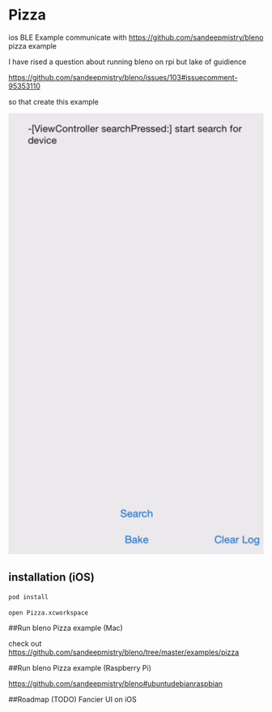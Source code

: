 # Pizza

  ios BLE Example communicate with https://github.com/sandeepmistry/bleno pizza example 

  I have rised a question about running bleno on rpi but lake of guidience 

  https://github.com/sandeepmistry/bleno/issues/103#issuecomment-95353110

  so that create this example 

  ![thumbnail](thumbnail.gif)


## installation (iOS)

  ```pod install```

  ```open Pizza.xcworkspace```

##Run bleno Pizza example (Mac)

  check out https://github.com/sandeepmistry/bleno/tree/master/examples/pizza

##Run bleno Pizza example (Raspberry Pi)

  https://github.com/sandeepmistry/bleno#ubuntudebianraspbian


##Roadmap (TODO)
  Fancier UI on iOS 
